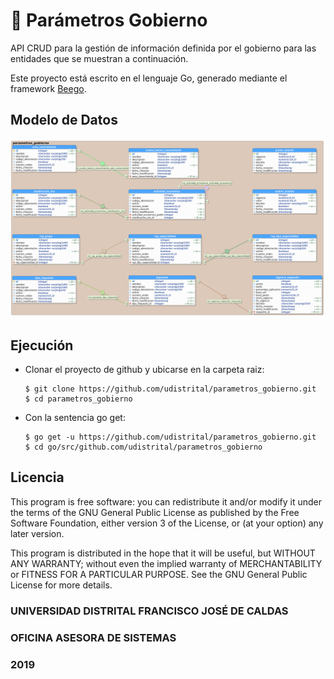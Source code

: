 # :post_office: Parámetros Gobierno

API CRUD para la gestión de información definida por el gobierno para las entidades que se muestran a continuación.

Este proyecto está escrito en el lenguaje Go, generado mediante el framework [Beego](https://beego.me/).

## Modelo de Datos
![entrada](https://github.com/udistrital/parametros_gobierno/blob/dev/sql/parametros_gobierno.png)

## Ejecución

- Clonar el proyecto de github y ubicarse en la carpeta raiz:
  ```
  $ git clone https://github.com/udistrital/parametros_gobierno.git
  $ cd parametros_gobierno
  ```
- Con la sentencia go get:
  ```
  $ go get -u https://github.com/udistrital/parametros_gobierno.git
  $ cd go/src/github.com/udistrital/parametros_gobierno
  ```
  
## Licencia
This program is free software: you can redistribute it and/or modify it under the terms of the GNU General Public License as published by the Free Software Foundation, either version 3 of the License, or (at your option) any later version.

This program is distributed in the hope that it will be useful, but WITHOUT ANY WARRANTY; without even the implied warranty of MERCHANTABILITY or FITNESS FOR A PARTICULAR PURPOSE. See the GNU General Public License for more details.


### UNIVERSIDAD DISTRITAL FRANCISCO JOSÉ DE CALDAS
### OFICINA ASESORA DE SISTEMAS
### 2019

